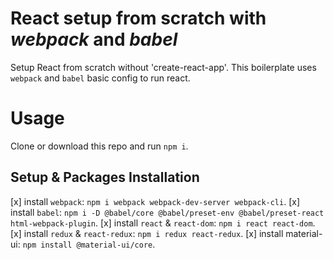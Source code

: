 # React setup from scratch with *webpack* and *babel*
Setup React from scratch without 'create-react-app'.
This boilerplate uses `webpack` and `babel` basic config to run react.

# Usage
Clone or download this repo and run `npm i`.

## Setup & Packages Installation
[x] install `webpack`: `npm i webpack webpack-dev-server webpack-cli`.
[x] install `babel`: `npm i -D @babel/core @babel/preset-env @babel/preset-react html-webpack-plugin`.
[x] install `react` & `react-dom`: `npm i react react-dom`.
[x] install `redux` & `react-redux`: `npm i redux react-redux`.
[x] install material-ui: `npm install @material-ui/core`.